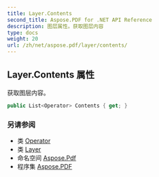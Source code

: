 ```yaml
---
title: Layer.Contents
second_title: Aspose.PDF for .NET API Reference
description: 图层属性。获取图层内容
type: docs
weight: 20
url: /zh/net/aspose.pdf/layer/contents/
---
```

## Layer.Contents 属性

获取图层内容。

```csharp
public List<Operator> Contents { get; }
```

### 另请参阅

* 类 [Operator](../../operator/)
* 类 [Layer](../)
* 命名空间 [Aspose.Pdf](../../../aspose.pdf/)
* 程序集 [Aspose.PDF](../../../)